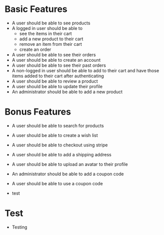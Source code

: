 # Basic Features

-  A user should be able to see products
-  A logged in user should be able to
   -  see the items in their cart
   -  add a new product to their cart
   -  remove an item from their cart
   -  create an order
-  A user should be able to see their orders
-  A user should be able to create an account
-  A user should be able to see their past orders
-  A non-logged in user should be able to add to their cart and have those items added to their cart after authenticating
-  A user should be able to review a product
-  A user should be able to update their profile
-  An administrator should be able to add a new product

# Bonus Features

-  A user should be able to search for products
-  A user should be able to create a wish list
-  A user should be able to checkout using stripe
-  A user should be able to add a shipping address
-  A user should be able to upload an avatar to their profile
-  An administrator should be able to add a coupon code
-  A user should be able to use a coupon code

- test

# Test

-  Testing
